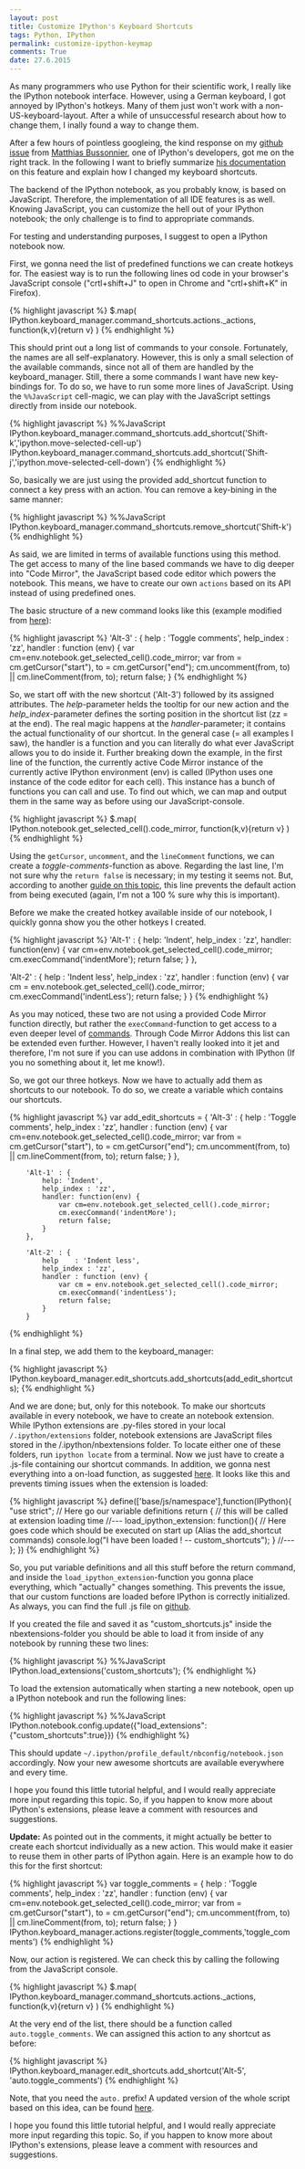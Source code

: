 ```yaml
---
layout: post
title: Customize IPython's Keyboard Shortcuts
tags: Python, IPython
permalink: customize-ipython-keymap
comments: True
date: 27.6.2015
---
```


As many programmers who use Python for their scientific work, I really like the IPython notebook interface. However, using a German keyboard, I got annoyed by IPython's hotkeys. Many of them just won't work with a non-US-keyboard-layout. After a while of unsuccessful research about how to change them, I inally found a way to change them.

After a few hours of pointless googleing, the kind response on my [github issue](https://github.com/ipython/ipython/issues/8586) from [Matthias Bussonnier](https://github.com/Carreau), one of IPython's developers, got me on the right track. In the following I want to briefly summarize [his documentation](http://carreau.gitbooks.io/jupyter-book/content/keyboardshortcut.html) on this feature and explain how I changed my keyboard shortcuts.

The backend of the IPython notebook, as you probably know, is based on JavaScript. Therefore, the implementation of all IDE features is as well. Knowing JavaScript, you can customize the hell out of your IPython notebook; the only challenge is to find to appropriate commands.

For testing and understanding purposes, I suggest to open a IPython notebook now.

First, we gonna need the list of predefined functions we can create hotkeys for. The easiest way is to run the following lines od code in your browser's JavaScript console ("crtl+shift+J" to open in Chrome and "crtl+shift+K" in Firefox).

{% highlight javascript %}
$.map(
     IPython.keyboard_manager.command_shortcuts.actions._actions,
     function(k,v){return v}
     )
{% endhighlight %}

This should print out a long list of commands to your console. Fortunately, the names are all self-explanatory. However, this is only a small selection of the available commands, since not all of them are handled by the keyboard_manager. Still, there a some commands I want have new key-bindings for.
To do so, we have to run some more lines of JavaScript. Using the ``%%JavaScript`` cell-magic, we can play with the JavaScript settings directly from inside our notebook.

{% highlight javascript %}
%%JavaScript
IPython.keyboard_manager.command_shortcuts.add_shortcut('Shift-k','ipython.move-selected-cell-up')
IPython.keyboard_manager.command_shortcuts.add_shortcut('Shift-j','ipython.move-selected-cell-down')
{% endhighlight %}

So, basically we are just using the provided add_shortcut function to connect a key press with an action.
You can remove a key-bining in the same manner:

{% highlight javascript %}
%%JavaScript
IPython.keyboard_manager.command_shortcuts.remove_shortcut('Shift-k')
{% endhighlight %}

As said, we are limited in terms of available functions using this method. The get access to many of the line based commands we have to dig deeper into "Code Mirror", the JavaScript based code editor which powers the notebook. This means, we have to create our own ``actions`` based on its API instead of using predefined ones.

The basic structure of a new command looks like this (example modified from [here](https://github.com/juhasch/IPython-notebook-extensions/blob/master/usability/comment-uncomment.js)):

{% highlight javascript %}
'Alt-3' : {
    help    : 'Toggle comments',
    help_index : 'zz',
    handler : function (env) {
        var cm=env.notebook.get_selected_cell().code_mirror;
        var from = cm.getCursor("start"), to = cm.getCursor("end");
        cm.uncomment(from, to) || cm.lineComment(from, to);
        return false;
    }
{% endhighlight %}

So, we start off with the new shortcut ('Alt-3') followed by its assigned attributes. The *help*-parameter helds the tooltip for our new action and the *help_index*-parameter defines the sorting position in the shortcut list (zz = at the end). The real magic happens at the *handler*-parameter; it contains the actual functionality of our shortcut. In the general case (= all examples I saw), the handler is a function and you can literally do what ever JavaScript allows you to do inside it.
Further breaking down the example, in the first line of the function, the currently active Code Mirror instance of the currently active IPython environment (env) is called (IPython uses one instance of the code editor for each cell). This instance has a bunch of functions you can call and use. To find out which, we can map and output them in the same way as before using our JavaScript-console.

{% highlight javascript %}
$.map(
     IPython.notebook.get_selected_cell().code_mirror,
     function(k,v){return v}
     )
{% endhighlight %}

Using the ``getCursor``, ``uncomment``, and the ``lineComment`` functions, we can create a *toggle-comments*-function as above. Regarding the last line, I'm not sure why the ``return false`` is necessary; in my testing it seems not. But, according to another [guide on this topic](http://nbviewer.ipython.org/github/adrn/ipython/blob/2.x/examples/Notebook/User%20Interface.ipynb#Keyboard-shortcut-customization), this line prevents the default action from being executed (again, I'm not a 100 % sure why this is important).

Before we make the created hotkey available inside of our notebook, I quickly gonna show you the other hotkeys I created.

{% highlight javascript %}
'Alt-1' : {
    help: 'Indent',
    help_index : 'zz',
    handler: function(env) {
        var cm=env.notebook.get_selected_cell().code_mirror;
        cm.execCommand('indentMore');
        return false;
    }
},

'Alt-2' : {
    help    : 'Indent less',
    help_index : 'zz',
    handler : function (env) {
        var cm = env.notebook.get_selected_cell().code_mirror;
        cm.execCommand('indentLess');
        return false;
    }
}
{% endhighlight %}

As you may noticed, these two are not using a provided Code Mirror function directly, but rather the ``execCommand``-function to get access to a even deeper level of [commands](https://codemirror.net/doc/manual.html#commands). Through Code Mirror Addons this list can be extended even further. However, I haven't really looked into it jet and therefore, I'm not sure if you can use addons in combination with IPython (If you no something about it, let me know!).

So, we got our three hotkeys. Now we have to actually add them as shortcuts to our notebook. To do so, we create a variable which contains our shortcuts.

{% highlight javascript %}
var add_edit_shortcuts = {
        'Alt-3' : {
            help    : 'Toggle comments',
            help_index : 'zz',
            handler : function (env) {
                var cm=env.notebook.get_selected_cell().code_mirror;
                var from = cm.getCursor("start"), to = cm.getCursor("end");
                cm.uncomment(from, to) || cm.lineComment(from, to);
                return false;
            }
        },

        'Alt-1' : {
            help: 'Indent',
            help_index : 'zz',
            handler: function(env) {
                var cm=env.notebook.get_selected_cell().code_mirror;
                cm.execCommand('indentMore');
                return false;
            }
        },

        'Alt-2' : {
            help    : 'Indent less',
            help_index : 'zz',
            handler : function (env) {
                var cm = env.notebook.get_selected_cell().code_mirror;
                cm.execCommand('indentLess');
                return false;
            }
        }
{% endhighlight %}

In a final step, we add them to the keyboard_manager:

{% highlight javascript %}
IPython.keyboard_manager.edit_shortcuts.add_shortcuts(add_edit_shortcuts);
{% endhighlight %}

And we are done; but, only for this notebook. To make our shortcuts available ín every notebook, we have to create an notebook extension. While IPython extensions are .py-files stored in your local `/.ipython/extensions` folder, notebook extensions are JavaScript files stored in the /.ipython/nbextensions folder. To locate either one of these folders, run ``ipython locate`` from a terminal. Now we just have to create a .js-file containing our shortcut commands. In addition, we gonna nest everything into a on-load function, as suggested [here](http://carreau.gitbooks.io/jupyter-book/content/Jsextensions.html#). It looks like this and prevents timing issues when the extension is loaded:

{% highlight javascript %}
define(['base/js/namespace'],function(IPython){
  "use strict";
  // Here go our variable definitions
  return {
    // this will be called at extension loading time
    //---
    load_ipython_extension: function(){
        // Here goes code which should be executed on start up (Alias the add_shortcut commands)
        console.log("I have been loaded ! -- custom_shortcuts");
    }
    //---
  };
})
{% endhighlight %}

So, you put variable definitions and all this stuff before the return command, and inside the ``load_ipython_extension``-function you gonna place everything, which "actually" changes something. This prevents the issue, that our custom functions are loaded before IPython is correctly initialized.
As always, you can find the full .js file on [github](https://github.com/AKuederle/IPython-custom-shortcuts/blob/old-way/custom_shortcuts.js).

If you created the file and saved it as "custom_shortcuts.js" inside the nbextensions-folder you should be able to load it from inside of any notebook by running these two lines:

{% highlight javascript %}
%%JavaScript
IPython.load_extensions('custom_shortcuts');
{% endhighlight %}

To load the extension automatically when starting a new notebook, open up a IPython notebook and run the following lines:

{% highlight javascript %}
%%JavaScript
IPython.notebook.config.update({"load_extensions":{"custom_shortcuts":true}})
{% endhighlight %}

This should update `~/.ipython/profile_default/nbconfig/notebook.json` accordingly. Now your new awesome shortcuts are available everywhere and every time.

I hope you found this little tutorial helpful, and I would really appreciate more input regarding this topic. So, if you happen to know more about IPython's extensions, please leave a comment with resources and suggestions.

**Update:** As pointed out in the comments, it might actually be better to create each shortcut individually as a new action. This would make it easier to reuse them in other parts of IPython again. Here is an example how to do this for the first shortcut:

{% highlight javascript %}
var toggle_comments = {
    help    : 'Toggle comments',
    help_index : 'zz',
    handler : function (env) {
        var cm=env.notebook.get_selected_cell().code_mirror;
        var from = cm.getCursor("start"), to = cm.getCursor("end");
        cm.uncomment(from, to) || cm.lineComment(from, to);
        return false;
    }
}
IPython.keyboard_manager.actions.register(toggle_comments,'toggle_comments')
{% endhighlight %}

Now, our action is registered. We can check this by calling the following from the JavaScript console.

{% highlight javascript %}
$.map(
     IPython.keyboard_manager.command_shortcuts.actions.\_actions,
     function(k,v){return v}
     )
{% endhighlight %}

At the very end of the list, there should be a function called ``auto.toggle_comments``. We can assigned this action to any shortcut as before:

{% highlight javascript %}
IPython.keyboard_manager.edit_shortcuts.add_shortcut('Alt-5', 'auto.toggle_comments')
{% endhighlight %}

Note, that you need the ``auto.`` prefix!
A updated version of the whole script based on this idea, can be found [here](https://github.com/AKuederle/IPython-custom-shortcuts/blob/futureproof/custom_shortcuts.js).

I hope you found this little tutorial helpful, and I would really appreciate more input regarding this topic. So, if you happen to know more about IPython's extensions, please leave a comment with resources and suggestions.
